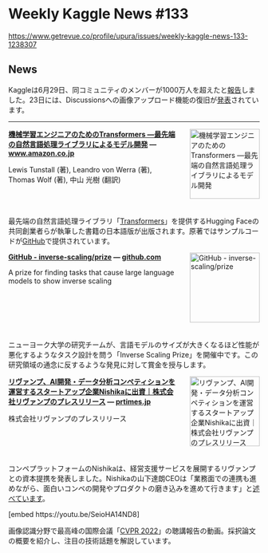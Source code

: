 # Weekly Kaggle News #133
https://www.getrevue.co/profile/upura/issues/weekly-kaggle-news-133-1238307
<h3><h2>News</h2><p>Kaggleは6月29日、同コミュニティのメンバーが1000万人を超えたと<a href="https://twitter.com/kaggle/status/1541835915818967040?s=20&amp;t=WS1-QCf30k73XcUtVfTXEg" target="_blank">報告</a>しました。23日には、Discussionsへの画像アップロード機能の復旧が<a href="https://www.kaggle.com/discussions/product-feedback/332677" target="_blank">発表</a>されています。</p></h3>
<hr>
<p>
<img width="140" height="140" alt="機械学習エンジニアのためのTransformers ―最先端の自然言語処理ライブラリによるモデル開発" style="float: right; margin-left: 20px; margin-bottom: 20px;" src="https://s3.amazonaws.com/revue/items/images/016/679/832/thumb/518oM--3oQL._SX389_BO1_2C204_2C203_2C200_.jpg?1656544001" />
<strong style='display: block;'><a href="https://www.amazon.co.jp/%E6%A9%9F%E6%A2%B0%E5%AD%A6%E7%BF%92%E3%82%A8%E3%83%B3%E3%82%B8%E3%83%8B%E3%82%A2%E3%81%AE%E3%81%9F%E3%82%81%E3%81%AETransformers-%E2%80%95%E6%9C%80%E5%85%88%E7%AB%AF%E3%81%AE%E8%87%AA%E7%84%B6%E8%A8%80%E8%AA%9E%E5%87%A6%E7%90%86%E3%83%A9%E3%82%A4%E3%83%96%E3%83%A9%E3%83%AA%E3%81%AB%E3%82%88%E3%82%8B%E3%83%A2%E3%83%87%E3%83%AB%E9%96%8B%E7%99%BA-Lewis-Tunstall/dp/4873119952?utm_campaign=Weekly%20Kaggle%20News&amp;utm_medium=email&amp;utm_source=Revue%20newsletter">機械学習エンジニアのためのTransformers ―最先端の自然言語処理ライブラリによるモデル開発</a> &mdash; <a href="https://www.amazon.co.jp/%E6%A9%9F%E6%A2%B0%E5%AD%A6%E7%BF%92%E3%82%A8%E3%83%B3%E3%82%B8%E3%83%8B%E3%82%A2%E3%81%AE%E3%81%9F%E3%82%81%E3%81%AETransformers-%E2%80%95%E6%9C%80%E5%85%88%E7%AB%AF%E3%81%AE%E8%87%AA%E7%84%B6%E8%A8%80%E8%AA%9E%E5%87%A6%E7%90%86%E3%83%A9%E3%82%A4%E3%83%96%E3%83%A9%E3%83%AA%E3%81%AB%E3%82%88%E3%82%8B%E3%83%A2%E3%83%87%E3%83%AB%E9%96%8B%E7%99%BA-Lewis-Tunstall/dp/4873119952">www.amazon.co.jp</a></strong>
<p>Lewis Tunstall (著), Leandro von Werra (著), Thomas Wolf (著), 中山 光樹 (翻訳)</p>
</p>
<div style='clear: both;'></div>
<p><p>最先端の自然言語処理ライブラリ「<a href="https://github.com/huggingface/transformers" target="_blank">Transformers</a>」を提供するHugging Faceの共同創業者らが執筆した書籍の日本語版が出版されます。原著ではサンプルコードが<a href="https://github.com/nlp-with-transformers/notebooks" target="_blank">GitHub</a>で提供されています。</p></p>
<p>
<img width="140" height="140" alt="GitHub - inverse-scaling/prize" style="float: right; margin-left: 20px; margin-bottom: 20px;" src="https://s3.amazonaws.com/revue/items/images/016/657/934/thumb/prize?1656448495" />
<strong style='display: block;'><a href="https://github.com/inverse-scaling/prize?utm_campaign=Weekly%20Kaggle%20News&amp;utm_medium=email&amp;utm_source=Revue%20newsletter">GitHub - inverse-scaling/prize</a> &mdash; <a href="https://github.com/inverse-scaling/prize">github.com</a></strong>
<p>A prize for finding tasks that cause large language models to show inverse scaling</p>
</p>
<div style='clear: both;'></div>
<p><p>ニューヨーク大学の研究チームが、言語モデルのサイズが大きくなるほど性能が悪化するようなタスク設計を問う「Inverse Scaling Prize」を開催中です。この研究領域の通念に反するような発見に対して賞金を授与します。</p></p>
<p>
<img width="140" height="140" alt="リヴァンプ、AI開発・データ分析コンペティションを運営するスタートアップ企業Nishikaに出資｜株式会社リヴァンプのプレスリリース" style="float: right; margin-left: 20px; margin-bottom: 20px;" src="https://s3.amazonaws.com/revue/items/images/016/643/153/thumb/d92219-4-7be5ad04b9d59b1b20f2-0.png?1656373173" />
<strong style='display: block;'><a href="https://prtimes.jp/main/html/rd/p/000000004.000092219.html?utm_campaign=Weekly%20Kaggle%20News&amp;utm_medium=email&amp;utm_source=Revue%20newsletter">リヴァンプ、AI開発・データ分析コンペティションを運営するスタートアップ企業Nishikaに出資｜株式会社リヴァンプのプレスリリース</a> &mdash; <a href="https://prtimes.jp/main/html/rd/p/000000004.000092219.html">prtimes.jp</a></strong>
<p>株式会社リヴァンプのプレスリリース</p>
</p>
<div style='clear: both;'></div>
<p><p>コンペプラットフォームのNishikaは、経営支援サービスを展開するリヴァンプとの資本提携を発表しました。Nishikaの山下達朗CEOは「業務面での連携も進めながら、面白いコンペの開発やプロダクトの磨き込みを進めて行きます」と<a href="https://twitter.com/tatsulowyamash1/status/1541343500318388225?s=20&amp;t=gaLsI-6EokyCwfIq8wgXLA" target="_blank">述べています</a>。</p></p>
[embed https://youtu.be/SeioHA14ND8]
<p><p>画像認識分野で最高峰の国際会議「<a href="https://cvpr2022.thecvf.com/?utm_campaign=Weekly%20Kaggle%20News&amp;utm_medium=email&amp;utm_source=Revue%20newsletter" target="_blank">CVPR 2022</a>」の聴講報告の動画。採択論文の概要を紹介し、注目の技術話題を解説しています。</p></p>
